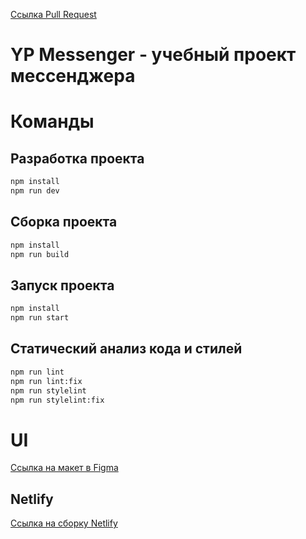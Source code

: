 [Ссылка Pull Request](https://github.com/salnikovss/middle.messenger.praktikum.yandex/pull/4)

# YP Messenger - учебный проект мессенджера

# Команды

## Разработка проекта

```bash
npm install
npm run dev
```

## Сборка проекта

```bash
npm install
npm run build

```

## Запуск проекта

```bash
npm install
npm run start
```

## Статический анализ кода и стилей


```bash
npm run lint
npm run lint:fix
npm run stylelint
npm run stylelint:fix
```

# UI

[Ссылка на макет в Figma](https://www.figma.com/file/5DGALnwhA2a65XJPQl2Gtz/YP-Messanger?node-id=0%3A1)

## Netlify

[Ссылка на сборку Netlify](https://subtle-kangaroo-2f4700.netlify.app)
